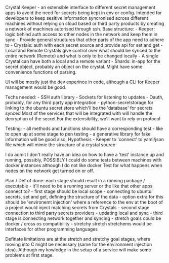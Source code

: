 Crystal Keeper - an extensible interface to different secret management apps to avoid the need for secrets being kept in env or config. 
Intended for developers to keep sesitive information syncronised across different machines without relying on cloud based or
 third party products by creating a network of machines autorised through ssh.
Base structure:
	- Keeper: logic behind auth access to other nodes in the network and keep them in sync
		- Provide general structures that other parts of the app need to adhere to
	- Crystals: auth with each secret source and provide api for set and get
		- Local and Remote Crystals give control over what should be synced to the entire network (Remote) and what is only to be changed locally
		- A single Crystal can have both a local and a remote variant
	- Shards: in-app for the secret object, probably an object on the crystal. Might have some convenience functions of parsing.

UI will be mostly just the dev experince in code, although a CLI for Keeper management would be good.

Techs needed:
	- SSH auth library
	- Sockets for listening to updates
	- Oauth, probably, for any third party app integration
	- python-secretstorage for linking to the ubuntu secret store which'll be the 'database'
	for secrets synced
Most of the services that will be integrated with will handle the decryption of the secret
For the extensibility, we'll want to rely on protocol

Testing:
	- all methods and functions should have a corresponding test
	- like to open up at some stage to pen testing
	- a generative library for fake information will be good also, Hypothesis
	- Keeper to 'connect' to yaml/json file which will mimic the structure of a crystal source

I do admit I don't really have an idea on how to have a 'test' instance up and running, possibly, POSSIBLY I could do some tests between machines with docker instances although I do not like docker
Test for what happens when nodes on the network get turned on or off.

Plan / Def of done: each stage should result in a running package / executable - it'll need to be a running server or the like that other apps connect to?
	- first stage should be local scope - connecting to ubuntu secrets, set and get, defining the structure of the data
	- option extra for this should be 'environemt injection' where a reference to the env at the boot of a project would inject matching secrets from Crystals
	- second stage connection to third party secrets providers - updating local and sync
	- third stage is connecting network together and syncing
	- stretch goals could be docker / cross os compatibility
	- stretchy stretch stretchems would be interfaces for other programming languages

Definate limitations are at the stretch and stretchy goal stages, where moving into C might be necessary (same for the environment injection idea). Although my kowledge in the setup of a service will make some problems at first stage. 


